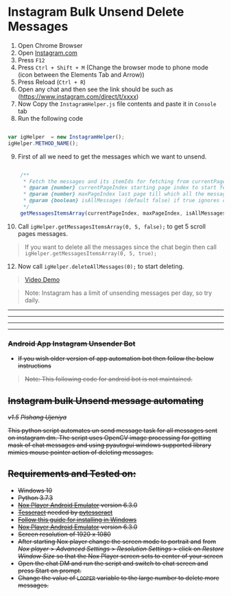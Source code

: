 # Instagram Bulk Unsend Delete Messages

1. Open Chrome Browser
2. Open [Instagram.com](https://instagram.com)
3. Press `F12`
4. Press `Ctrl + Shift + M` (Change the browser mode to phone mode (icon between the Elements Tab and Arrow))
5. Press Reload (`Ctrl + R`)
6. Open any chat and then see the link should be such as (https://www.instagram.com/direct/t/xxxx)
7. Now Copy the `InstagramHelper.js` file contents and paste it in `Console` tab
8. Run the following code

```javascript

var igHelper  = new InstagramHelper();
igHelper.METHOD_NAME();

```

9. First of all we need to get the messages which we want to unsend.

```javascript

    /**
     * Fetch the messages and its itemIds for fetching from currentPageIndex to maxPageIndex
     * @param {number} currentPageIndex starting page index to start fetching (default 0)
     * @param {number} maxPageIndex last page till which all the messages will be fetched (default 5)
     * @param {boolean} isAllMessages (default false) if true ignores currentPageIndex and maxPageIndex
     */
    getMessagesItemsArray(currentPageIndex, maxPageIndex, isAllMessages)

```
10. Call `igHelper.getMessagesItemsArray(0, 5, false);` to get 5 scroll pages messages.
> If you want to delete all the messages since the chat begin then call `igHelper.getMessagesItemsArray(0, 5, true);`

12. Now call `igHelper.deleteAllMessages(0);` to start deleting.

> [Video Demo](./assets/instagram_delete_unsend_messages.gif)

> Note: Instagram has a limit of unsending messages per day, so try daily.


<hr>
<hr>
<hr>
<hr>

### ~~Android App Instagram Unsender Bot~~

- ~~If you wish older version of app automation bot then follow the below instructions~~
> ~~Note: This following code for android bot is not maintained.~~

## ~~Instagram bulk Unsend message automating~~
~~*v1.5*~~
~~*Pishang Ujeniya*~~

~~This python script automates un send message task for all messages sent on instagram dm.
The script uses OpenCV image processing for getting mask of chat messages and using pyautogui windows supported library
mimics mouse pointer action of deleting messages.~~

## ~~Requirements and Tested on:~~
- ~~Windows 10~~
- ~~Python 3.7.3~~
- ~~[Nox Player Android Emulator](https://www.bignox.com/) version 6.3.0~~
- ~~[Tesseract](https://github.com/tesseract-ocr/tesseract/releases) needed by [pytesseract](https://github.com/madmaze/pytesseract)~~
- ~~[Follow this guide for installing in Windows](https://github.com/UB-Mannheim/tesseract/wiki)~~
- ~~[Nox Player Android Emulator](https://www.bignox.com/) version 6.3.0~~
- ~~Screen resolution of 1920 x 1080~~
- ~~After starting Nox player change the screen mode to portrait and~~
~~from *Nox player* > *Advanced Settings* > *Resolution Settings* > click on *Restore Window Size*
so that the Nox Player screen sets to center of your screen~~
- ~~Open the chat DM and run the script and switch to chat screen and press Start on prompt.~~
- ~~Change the value of `LOOPER` variable to the large number to delete more messages.~~

